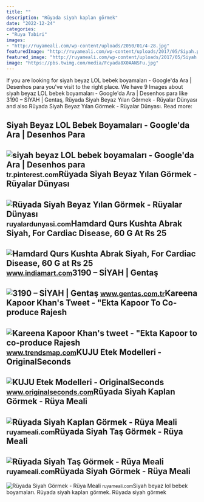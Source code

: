 ```yaml
---
title: ""
description: "Rüyada siyah kaplan görmek"
date: "2022-12-24"
categories:
- "Ruya Tabiri"
images:
- "http://ruyameali.com/wp-content/uploads/2050/01/4-28.jpg"
featuredImage: "http://ruyameali.com/wp-content/uploads/2017/05/Siyah.png"
featured_image: "http://ruyameali.com/wp-content/uploads/2017/05/Siyah.png"
image: "https://pbs.twimg.com/media/Fcyada8X0AANSFu.jpg"
---
```


If you are looking for siyah beyaz LOL bebek boyamaları - Google'da Ara | Desenhos para you've visit to the right place. We have 9 Images about siyah beyaz LOL bebek boyamaları - Google'da Ara | Desenhos para like 3190 – SİYAH | Gentaş, Rüyada Siyah Beyaz Yılan Görmek - Rüyalar Dünyası and also Rüyada Siyah Beyaz Yılan Görmek - Rüyalar Dünyası. Read more:

Siyah Beyaz LOL Bebek Boyamaları - Google'da Ara | Desenhos Para
----------------------------------------------------------------

 ![siyah beyaz LOL bebek boyamaları - Google'da Ara | Desenhos para](https://i.pinimg.com/originals/7d/61/46/7d6146f894c8f6668f61774e8d442bbf.png) <small>tr.pinterest.com</small>Rüyada Siyah Beyaz Yılan Görmek - Rüyalar Dünyası
-------------------------------------------------

 ![Rüyada Siyah Beyaz Yılan Görmek - Rüyalar Dünyası](http://ruyalardunyasi.com/wp-content/uploads/2018/11/ruyada-siyah-beyaz-yilan-.jpg) <small>ruyalardunyasi.com</small>Hamdard Qurs Kushta Abrak Siyah, For Cardiac Disease, 60 G At Rs 25
-------------------------------------------------------------------

 ![Hamdard Qurs Kushta Abrak Siyah, For Cardiac Disease, 60 G at Rs 25](https://5.imimg.com/data5/SELLER/Default/2022/11/NA/KW/EQ/84046265/hamdard-qurs-kushta-abrak-siyah-1000x1000.jpg) <small>www.indiamart.com</small>3190 – SİYAH | Gentaş
---------------------

 ![3190 – SİYAH | Gentaş](https://www.gentas.com.tr/wp-content/uploads/2021/05/3190-siyah_renk_g483_1250x1000_t3cksofn.jpg) <small>www.gentas.com.tr</small>Kareena Kapoor Khan's Tweet - "Ekta Kapoor To Co-produce Rajesh
---------------------------------------------------------------

 ![Kareena Kapoor Khan's tweet - "Ekta Kapoor to co-produce Rajesh](https://pbs.twimg.com/media/Fcyada8X0AANSFu.jpg) <small>www.trendsmap.com</small>KUJU Etek Modelleri - OriginalSeconds
-------------------------------------

 ![KUJU Etek Modelleri - OriginalSeconds](https://cdn.sorsware.com/originalseconds/ContentImages/Product/os2021/25682/kuju-etek_25682d113511_siyah-0-siyah_1_enbuyuk.jpg) <small>www.originalseconds.com</small>Rüyada Siyah Kaplan Görmek - Rüya Meali
---------------------------------------

 ![Rüyada Siyah Kaplan Görmek - Rüya Meali](http://ruyameali.com/wp-content/uploads/2050/01/4-28.jpg) <small>ruyameali.com</small>Rüyada Siyah Taş Görmek - Rüya Meali
------------------------------------

 ![Rüyada Siyah Taş Görmek - Rüya Meali](http://ruyameali.com/wp-content/uploads/2019/03/siyah-tas-gormek.jpg) <small>ruyameali.com</small>Rüyada Siyah Görmek - Rüya Meali
--------------------------------

 ![Rüyada Siyah Görmek - Rüya Meali](http://ruyameali.com/wp-content/uploads/2017/05/Siyah.png) <small>ruyameali.com</small>Siyah beyaz lol bebek boyamaları. Rüyada siyah kaplan görmek. Rüyada siyah görmek
